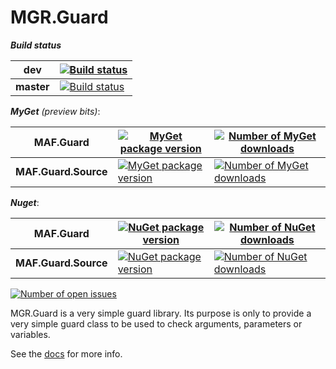 MGR.Guard
=

***Build status***

| dev | [![Build status][appveyor-dev_img]][appveyor-dev_url] |
|-|-|
| **master** | [![Build status][appveyor-master_img]][appveyor-master_url] |

***MyGet*** *(preview bits)*:

| MAF.Guard | [![MyGet package version][myget-guard_img]][myget-guard_url] | [![Number of MyGet downloads][mygetDownload-guard_img]][mygetDownload-guard_url] |
|-|-|-|
| **MAF.Guard.Source** | [![MyGet package version][myget-guard-source_img]][myget-guard-source_url] | [![Number of MyGet downloads][mygetDownload-guard-source_img]][mygetDownload-guard-source_url] |

***Nuget***:

| MAF.Guard  | [![NuGet package version][nuget-guard_img]][nuget-guard_url] | [![Number of NuGet downloads][nugetDownload-guard_img]][nugetDownload-guard_url] |
|-|-|-|
| **MAF.Guard.Source** | [![NuGet package version][nuget-guard-source_img]][nuget-guard-source_url] | [![Number of NuGet downloads][nugetDownload-guard-source_img]][nugetDownload-guard-source_url] |

[![Number of open issues][githubIssues_img]][githubIssues_url]

MGR.Guard is a very simple guard library.
Its purpose is only to provide a very simple guard class
to be used to check arguments,
parameters or variables.


See the [docs](/docs/index.md) for more info.

   [appveyor-dev_url]: https://ci.appveyor.com/project/mgrosperrin/guard
   [appveyor-dev_img]: https://ci.appveyor.com/api/projects/status/l6l396cksltia027/branch/dev?img=true
   [appveyor-master_url]: https://ci.appveyor.com/project/mgrosperrin/guard
   [appveyor-master_img]: https://ci.appveyor.com/api/projects/status/l6l396cksltia027/branch/master?svg=true
   [myget-guard_url]: https://www.myget.org/feed/mgrosperrin/package/nuget/MGR.Guard/
   [myget-guard-source_url]: https://www.myget.org/feed/mgrosperrin/package/nuget/MGR.Guard.Source/
   [myget-guard_img]: https://img.shields.io/myget/mgrosperrin/vpre/MGR.Guard.svg
   [myget-guard-source_img]: https://img.shields.io/myget/mgrosperrin/vpre/MGR.Guard.Source.svg
   [mygetDownload-guard_url]: https://www.myget.org/feed/mgrosperrin/package/nuget/MGR.Guard/
   [mygetDownload-guard-source_url]: https://www.myget.org/feed/mgrosperrin/package/nuget/MGR.Guard.Source/
   [mygetDownload-guard_img]: https://img.shields.io/myget/mgrosperrin/dt/MGR.Guard.svg
   [mygetDownload-guard-source_img]: https://img.shields.io/myget/mgrosperrin/dt/MGR.Guard.Source.svg
   [nuget-guard_url]: https://www.nuget.org/packages/MGR.Guard/
   [nuget-guard-source_url]: https://www.nuget.org/packages/MGR.Guard.Source/
   [nuget-guard_img]: https://img.shields.io/nuget/v/MGR.Guard.svg
   [nuget-guard-source_img]: https://img.shields.io/nuget/v/MGR.Guard.Source.svg
   [nugetDownload-guard_url]: https://www.nuget.org/stats/packages/MGR.Guard?groupby=Version
   [nugetDownload-guard-source_url]: https://www.nuget.org/stats/packages/MGR.Guard.Source?groupby=Version
   [nugetDownload-guard_img]: https://img.shields.io/nuget/dt/MGR.Guard.svg
   [nugetDownload-guard-source_img]: https://img.shields.io/nuget/dt/MGR.Guard.Source.svg
   [githubIssues_url]: https://github.com/mgrosperrin/guard/issues
   [githubIssues_img]: https://img.shields.io/github/issues/mgrosperrin/guard.svg
